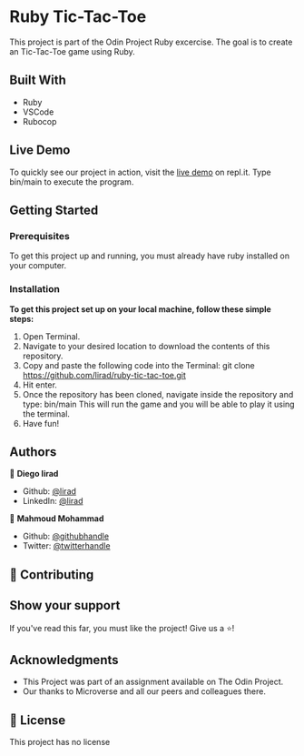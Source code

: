 # Ruby Tic-Tac-Toe


This project is part of the Odin Project Ruby excercise. The goal is to create an Tic-Tac-Toe game using Ruby.



## Built With

- Ruby
- VSCode
- Rubocop

## Live Demo

To quickly see our project in action, visit the [live demo](https://repl.it/join/recaiufz-lirad) on repl.it. Type bin/main to execute the program.

## Getting Started

### Prerequisites

To get this project up and running, you must already have ruby installed on your computer.

### Installation

**To get this project set up on your local machine, follow these simple steps:**

1. Open Terminal.
2. Navigate to your desired location to download the contents of this repository.
3. Copy and paste the following code into the Terminal:
    git clone https://github.com/lirad/ruby-tic-tac-toe.git
4. Hit enter.
5. Once the repository has been cloned, navigate inside the repository and type:
    bin/main
    This will run the game and you will be able to play it using the terminal.
6. Have fun!

## Authors

👤 **Diego lirad**
- Github: [@lirad](https://github.com/lirad)
- LinkedIn: [@lirad](https://www.linkedin.com/in/diegoalira/)

👤 **Mahmoud Mohammad**

- Github: [@githubhandle](https://github.com/mahmoud717)
- Twitter: [@twitterhandle](https://twitter.com/mahmoud26369406)

## :handshake: Contributing

## Show your support
If you've read this far, you must like the project! Give us a :star:️!
## Acknowledgments
- This Project was part of an assignment available on The Odin Project.
- Our thanks to Microverse and all our peers and colleagues there.
## :memo: License
This project has no license
